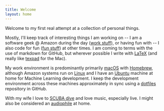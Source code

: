 ```yaml
---
title: Welcome
layout: home
---
```


Welcome to my first real attempt at a collection of personal things. 

Mostly, I'll keep track of interesting things I am working on -- I am a 
software geek @ Amazon during the day ([work stuff](work.md)), or having 
fun with -- I also code for fun ([fun stuff](fun.md)) at other times. I
am coming to terms with the use of markdown for GitHub, but wherever
possible I write with [LaTeX](https://www.latex-project.org/) (and really 
like [texpad](https://www.texpad.com/) for the Mac).

My work environment is predominantly primarily [macOS](https://www.apple.com/macos) 
with [Homebrew](https://brew.sh/), although Amazon systems run on 
[Linux](https://aws.amazon.com/amazon-linux-2/) and I have an 
[Ubuntu](https://ubuntu.com/) machine at home for Machine Learning 
development. I keep the development environment across these machines 
approximately in sync using a [dotfiles](https://github.com/johnstonskj/dotfiles)
repository in GitHub.

With my wife I love to [SCUBA dive](diving.md) and love music, especially
live. I might also be considered an [audiophile](audio.md) at home.
